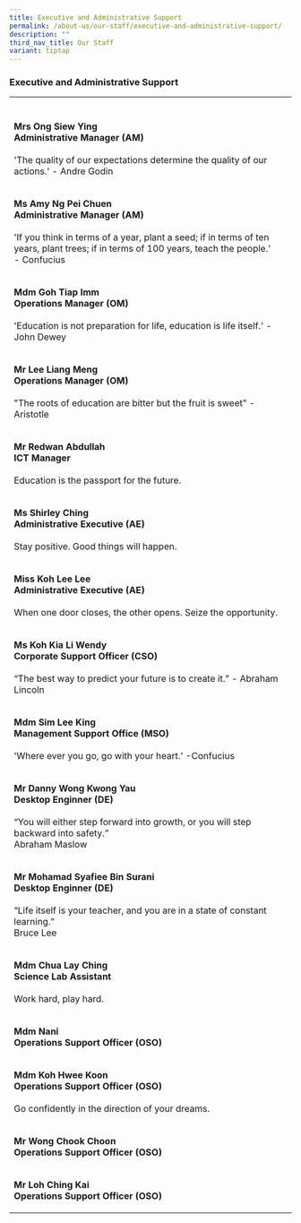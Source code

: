 ```yaml
---
title: Executive and Administrative Support
permalink: /about-us/our-staff/executive-and-administrative-support/
description: ""
third_nav_title: Our Staff
variant: tiptap
---
```

<h3>Executive and Administrative Support</h3>
<p></p>
<p></p>
<table style="minWidth: 50px">
<colgroup>
<col>
<col>
</colgroup>
<tbody>
<tr>
<th rowspan="1" colspan="1">
<p></p>
</th>
<th rowspan="1" colspan="1">
<p></p>
</th>
</tr>
<tr>
<td rowspan="1" colspan="1">
<p><strong>Mrs Ong Siew Ying<br>Administrative Manager (AM)</strong>
<br>
<br>'The quality of our expectations determine the quality of our actions.'
- Andre Godin</p>
</td>
<td rowspan="1" colspan="1">
<p></p>
</td>
</tr>
<tr>
<td rowspan="1" colspan="1">
<p><strong>Ms Amy Ng Pei Chuen<br>Administrative Manager (AM)</strong>
<br>
<br>'If you think in terms of a year, plant a seed; if in terms of ten years,
plant trees; if in terms of 100 years, teach the people.' - Confucius</p>
</td>
<td rowspan="1" colspan="1">
<p></p>
</td>
</tr>
<tr>
<td rowspan="1" colspan="1">
<p><strong>Mdm Goh Tiap Imm<br>Operations Manager (OM)</strong>
<br>
<br>'Education is not preparation for life, education is life itself.' -John
Dewey</p>
</td>
<td rowspan="1" colspan="1">
<p></p>
</td>
</tr>
<tr>
<td rowspan="1" colspan="1">
<p><strong>Mr Lee Liang Meng<br>Operations Manager (OM)</strong>
<br>
<br>"The roots of education are bitter but the fruit is sweet" - Aristotle</p>
</td>
<td rowspan="1" colspan="1">
<p></p>
</td>
</tr>
<tr>
<td rowspan="1" colspan="1">
<p><strong>Mr Redwan Abdullah<br>ICT Manager </strong>
<br>
<br>Education is the passport for the future.</p>
</td>
<td rowspan="1" colspan="1">
<p></p>
</td>
</tr>
<tr>
<td rowspan="1" colspan="1">
<p><strong>Ms Shirley Ching<br>Administrative Executive (AE)</strong>
<br>
<br>Stay positive. Good things will happen.</p>
</td>
<td rowspan="1" colspan="1">
<p></p>
</td>
</tr>
<tr>
<td rowspan="1" colspan="1">
<p><strong>Miss Koh Lee Lee<br>Administrative Executive (AE)</strong>
<br>
<br>When one door closes, the other opens. Seize the opportunity.</p>
</td>
<td rowspan="1" colspan="1">
<p></p>
</td>
</tr>
<tr>
<td rowspan="1" colspan="1">
<p><strong>Ms Koh Kia Li Wendy<br>Corporate Support Officer (CSO)</strong> 
<br>
<br>“The best way to predict your future is to create it.” - Abraham Lincoln</p>
</td>
<td rowspan="1" colspan="1">
<p></p>
</td>
</tr>
<tr>
<td rowspan="1" colspan="1">
<p><strong>Mdm Sim Lee King<br>Management Support Office (MSO)</strong>
<br>
<br>'Where ever you go, go with your heart.' -Confucius</p>
</td>
<td rowspan="1" colspan="1">
<p></p>
</td>
</tr>
<tr>
<td rowspan="1" colspan="1">
<p><strong>Mr Danny Wong Kwong Yau<br>Desktop Enginner (DE)</strong>
<br>
<br>“You will either step forward into growth, or you will step backward into
safety.”
<br>Abraham Maslow</p>
</td>
<td rowspan="1" colspan="1">
<p></p>
</td>
</tr>
<tr>
<td rowspan="1" colspan="1">
<p><strong>Mr Mohamad Syafiee Bin Surani<br>Desktop Enginner (DE)</strong>
<br>
<br>“Life itself is your teacher, and you are in a state of constant learning.”
<br>Bruce Lee
<br>
</p>
</td>
<td rowspan="1" colspan="1">
<p></p>
</td>
</tr>
<tr>
<td rowspan="1" colspan="1">
<p><strong>Mdm Chua Lay Ching<br>Science Lab Assistant</strong>
<br>
<br>Work hard, play hard.</p>
</td>
<td rowspan="1" colspan="1">
<p></p>
</td>
</tr>
<tr>
<td rowspan="1" colspan="1">
<p><strong>Mdm Nani<br>Operations Support Officer (OSO)</strong>
</p>
</td>
<td rowspan="1" colspan="1">
<p></p>
</td>
</tr>
<tr>
<td rowspan="1" colspan="1">
<p><strong>Mdm Koh Hwee Koon<br>Operations Support Officer (OSO)</strong>
<br>
<br>Go confidently in the direction of your dreams.</p>
</td>
<td rowspan="1" colspan="1">
<p></p>
</td>
</tr>
<tr>
<td rowspan="1" colspan="1">
<p><strong>Mr Wong Chook Choon <br>Operations Support Officer (OSO)</strong>
</p>
<p></p>
</td>
<td rowspan="1" colspan="1">
<p></p>
</td>
</tr>
<tr>
<td rowspan="1" colspan="1">
<p><strong>Mr Loh Ching Kai <br>Operations Support Officer (OSO)</strong>
</p>
<p></p>
</td>
<td rowspan="1" colspan="1">
<p></p>
</td>
</tr>
</tbody>
</table>
<p></p>